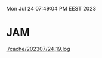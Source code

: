 Mon Jul 24 07:49:04 PM EEST 2023
# JAM
<a href='./cache/202307/24_19.log'>./cache/202307/24_19.log</a>
